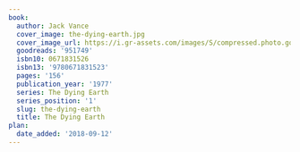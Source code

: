 ```yaml
---
book:
  author: Jack Vance
  cover_image: the-dying-earth.jpg
  cover_image_url: https://i.gr-assets.com/images/S/compressed.photo.goodreads.com/books/1558264964l/951749._SY160_.jpg
  goodreads: '951749'
  isbn10: 0671831526
  isbn13: '9780671831523'
  pages: '156'
  publication_year: '1977'
  series: The Dying Earth
  series_position: '1'
  slug: the-dying-earth
  title: The Dying Earth
plan:
  date_added: '2018-09-12'
---
```

